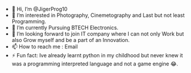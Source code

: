- 👋 Hi, I’m @JigerProg10
- 👀 I’m interested in Photography, Cinemetography and Last but not least Programming.
- 🌱 I’m currently Pursuing BTECH Electronics.
- 💞️ I’m looking forward to join IT company where I can not only Work but also Grow myself and be a part of an Innovation.
- 📫 How to reach me : Email 
- ⚡ Fun fact: Ive already learnt python in my childhood but never knew it was a programming interpreted language and not a game engine 😂.
